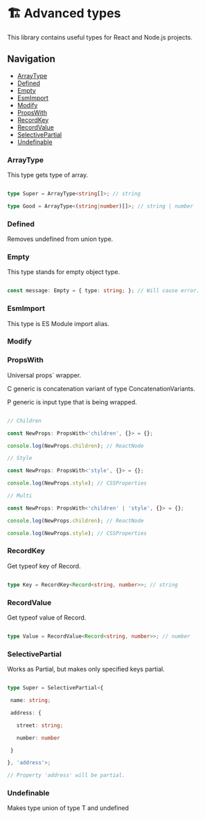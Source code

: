 # 🏗️ Advanced types

This library contains useful types for React and Node.js projects.

## Navigation

* [ArrayType](/#arraytype)
* [Defined](/#defined)
* [Empty](/#empty)
* [EsmImport](/#esmimport)
* [Modify](/#modify)
* [PropsWith](/#propswith)
* [RecordKey](/#recordkey)
* [RecordValue](/#recordvalue)
* [SelectivePartial](/#selectivepartial)
* [Undefinable](/#undefinable)

### ArrayType


This type gets type of array.

```ts

type Super = ArrayType<string[]>; // string

type Good = ArrayType<(string|number)[]>; // string | number

 ```

### Defined


Removes undefined from union type.

 

### Empty


This type stands for empty object type.

```ts

const message: Empty = { type: string; }; // Will cause error.

 ```

### EsmImport


This type is ES Module import alias.

 

### Modify


### PropsWith


Universal props` wrapper.

C generic is concatenation variant of type ConcatenationVariants.

P generic is input type that is being wrapped.

```ts

// Children

const NewProps: PropsWith<'children', {}> = {};

console.log(NewProps.children); // ReactNode

// Style

const NewProps: PropsWith<'style', {}> = {};

console.log(NewProps.style); // CSSProperties

// Multi

const NewProps: PropsWith<'children' | 'style', {}> = {};

console.log(NewProps.children); // ReactNode

console.log(NewProps.style); // CSSProperties

 ```

### RecordKey


Get typeof key of Record.

```ts

type Key = RecordKey<Record<string, number>>; // string

 ```

### RecordValue


Get typeof value of Record.

```ts

type Value = RecordValue<Record<string, number>>; // number

 ```

### SelectivePartial


Works as Partial, but makes only specified keys partial.

```ts

type Super = SelectivePartial<{

 name: string;

 address: {

   street: string;

   number: number

 }

}, 'address'>;

// Property 'address' will be partial.

 ```

### Undefinable


Makes type union of type T and undefined

 
